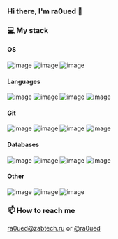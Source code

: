 ### Hi there, I'm ra0ued 👋

### 💻 My stack

#### OS
![image](https://img.shields.io/badge/mac%20os-000000?style=for-the-badge&logo=apple&logoColor=white) ![image](https://img.shields.io/badge/Ubuntu-E95420?style=for-the-badge&logo=ubuntu&logoColor=white) ![image](https://img.shields.io/badge/Windows-0078D6?style=for-the-badge&logo=windows&logoColor=white) 

#### Languages
![image](https://img.shields.io/badge/PHP-777BB4?style=for-the-badge&logo=php&logoColor=white) ![image](https://img.shields.io/badge/JavaScript-323330?style=for-the-badge&logo=javascript&logoColor=F7DF1E) ![image](https://img.shields.io/badge/Go-00ADD8?style=for-the-badge&logo=go&logoColor=white) ![image](https://img.shields.io/badge/Swift-FA7343?style=for-the-badge&logo=swift&logoColor=white) 

#### Git
![image](https://img.shields.io/badge/GIT-E44C30?style=for-the-badge&logo=git&logoColor=white) ![image](https://img.shields.io/badge/GitHub-100000?style=for-the-badge&logo=github&logoColor=white) ![image](https://img.shields.io/badge/GitLab-330F63?style=for-the-badge&logo=gitlab&logoColor=white) ![image](https://img.shields.io/badge/Bitbucket-0747a6?style=for-the-badge&logo=bitbucket&logoColor=white) 

#### Databases
![image](https://img.shields.io/badge/MySQL-005C84?style=for-the-badge&logo=mysql&logoColor=white) ![image](https://img.shields.io/badge/PostgreSQL-316192?style=for-the-badge&logo=postgresql&logoColor=white) ![image](https://img.shields.io/badge/rabbitmq-%23FF6600.svg?&style=for-the-badge&logo=rabbitmq&logoColor=white)  ![image](https://img.shields.io/badge/redis-%23DD0031.svg?&style=for-the-badge&logo=redis&logoColor=white) 

#### Other
![image](https://img.shields.io/badge/Docker-2CA5E0?style=for-the-badge&logo=docker&logoColor=white) ![image](http://img.shields.io/badge/-PHPStorm-181717?style=for-the-badge&logo=phpstorm&logoColor=white) ![image](https://img.shields.io/badge/Android_Studio-3DDC84?style=for-the-badge&logo=android-studio&logoColor=white) 


### 📫 How to reach me
<a href="mailto:ra0ued@zabtech.ru">ra0ued@zabtech.ru</a> or <a href="https://t.me/ra0ued">@ra0ued</a>

<!--
**ra0ued/ra0ued** is a ✨ _special_ ✨ repository because its `README.md` (this file) appears on your GitHub profile.

Here are some ideas to get you started:

- 🔭 I’m currently working on ...
- 🌱 I’m currently learning ...
- 👯 I’m looking to collaborate on ...
- 🤔 I’m looking for help with ...
- 💬 Ask me about ...
- 😄 Pronouns: ...
- ⚡ Fun fact: ...
-->
